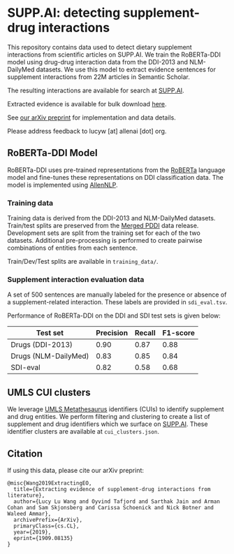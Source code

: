 # SUPP.AI: detecting supplement-drug interactions

This repository contains data used to detect dietary supplement interactions from scientific articles on SUPP.AI. We train the RoBERTa-DDI model using drug-drug interaction data from the DDI-2013 and NLM-DailyMed datasets. We use this model to extract evidence sentences for supplement interactions from 22M articles in Semantic Scholar.

The resulting interactions are available for search at [SUPP.AI](https://supp.ai/).

Extracted evidence is available for bulk download [here](https://api.semanticscholar.org/supp/).

See [our arXiv preprint](https://arxiv.org/abs/1909.08135v1) for implementation and data details.

Please address feedback to lucyw [at] allenai [dot] org.

## RoBERTa-DDI Model

RoBERTa-DDI uses pre-trained representations from the [RoBERTa](https://arxiv.org/abs/1907.11692) language model and fine-tunes these representations on DDI classification data. The model is implemented using [AllenNLP](https://github.com/allenai/allennlp).

### Training data

Training data is derived from the DDI-2013 and NLM-DailyMed datasets. Train/test splits are preserved from the [Merged PDDI](https://github.com/dbmi-pitt/Merged-PDDI) data release. Development sets are split from the training set for each of the two datasets. Additional pre-processing is performed to create pairwise combinations of entities from each sentence.

Train/Dev/Test splits are available in `training_data/`.

### Supplement interaction evaluation data

A set of 500 sentences are manually labeled for the presence or absence of a supplement-related interaction. These labels are provided in `sdi_eval.tsv`.

Performance of RoBERTa-DDI on the DDI and SDI test sets is given below:

| Test set | Precision | Recall | F1-score |
|----------|-----------|--------|----------|
| Drugs (DDI-2013) | 0.90 | 0.87 | 0.88 |
| Drugs (NLM-DailyMed) | 0.83 | 0.85 | 0.84 |
| SDI-eval | 0.82 | 0.58 | 0.68 |


## UMLS CUI clusters

We leverage [UMLS Metathesaurus](https://www.nlm.nih.gov/research/umls/knowledge_sources/metathesaurus/index.html) identifiers (CUIs) to identify supplement and drug entities. We perform filtering and clustering to create a list of supplement and drug identifiers which we surface on [SUPP.AI](https://supp.ai/). These identifier clusters are available at `cui_clusters.json`.

## Citation

If using this data, please cite our arXiv preprint:

```
@misc{Wang2019ExtractingEO,
  title={Extracting evidence of supplement-drug interactions from literature},
  author={Lucy Lu Wang and Oyvind Tafjord and Sarthak Jain and Arman Cohan and Sam Skjonsberg and Carissa Schoenick and Nick Botner and Waleed Ammar},
  archivePrefix={ArXiv},
  primaryClass={cs.CL},
  year={2019},
  eprint={1909.08135}
}
```